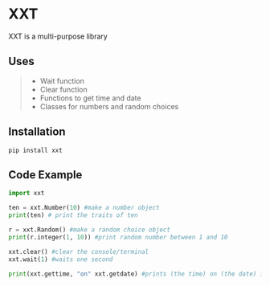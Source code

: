 # XXT

XXT is a multi-purpose library

## Uses

> - Wait function
> - Clear function
> - Functions to get time and date
> - Classes for numbers and random choices

## Installation

```
pip install xxt
```

## Code Example

```py
import xxt

ten = xxt.Number(10) #make a number object
print(ten) # print the traits of ten

r = xxt.Random() #make a random choice object
print(r.integer(1, 10)) #print random number between 1 and 10

xxt.clear() #clear the console/terminal
xxt.wait(1) #waits one second

print(xxt.gettime, "on" xxt.getdate) #prints (the time) on (the date) in format - day, month, year
```
